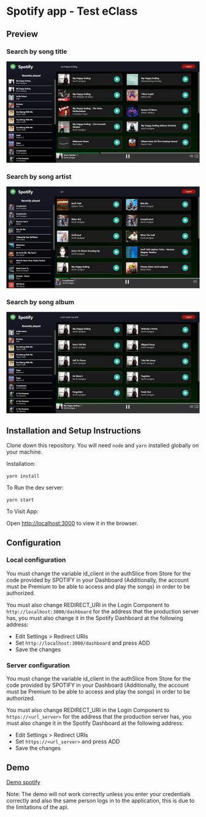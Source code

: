 # Spotify app - Test eClass


## Preview

### Search by song title
<img src="./src/assets/readme/by_song.jpg">

### Search by song artist
<img src="./src/assets/readme/by_artist.jpg">

### Search by song album
<img src="./src/assets/readme/by_album.jpg">

## Installation and Setup Instructions

Clone down this repository. You will need `node` and `yarn` installed globally on your machine.

Installation:

`yarn install`

To Run the dev server:

`yarn start`

To Visit App:

Open [http://localhost:3000](http://localhost:3000) to view it in the browser.

## Configuration

### Local configuration

You must change the variable id_client in the authSlice from Store for the code provided by SPOTIFY in your Dashboard (Additionally, the account must be Premium to be able to access and play the songs) in order to be authorized.

You must also change REDIRECT_URI in the Login Component to `http://localhost:3000/dashboard` for the address that the production server has, you must also change it in the Spotify Dashboard at the following address:

- Edit Settings > Redirect URIs
- Set `http://localhost:3000/dashboard` and press ADD
- Save the changes

### Server configuration

You must change the variable id_client in the authSlice from Store for the code provided by SPOTIFY in your Dashboard (Additionally, the account must be Premium to be able to access and play the songs) in order to be authorized.

You must also change REDIRECT_URI in the Login Component to `https://<url_server>` for the address that the production server has, you must also change it in the Spotify Dashboard at the following address:

- Edit Settings > Redirect URIs
- Set `https://<url_server>` and press ADD
- Save the changes

## Demo

[Demo spotify](https://joeypy.github.io/React-eClass/)

Note: The demo will not work correctly unless you enter your credentials correctly and also the same person logs in to the application, this is due to the limitations of the api.

